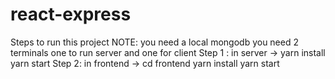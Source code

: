 # react-express
Steps to run this project 
NOTE: you need a local mongodb 
you need 2 terminals one to run server and one for client 
Step 1 : in server ->
          yarn install
          yarn start
Step 2: in frontend -> 
           cd frontend 
           yarn install 
           yarn start
